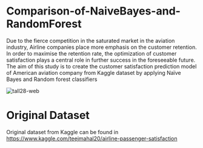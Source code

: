 # Comparison-of-NaiveBayes-and-RandomForest

Due to the fierce competition in the saturated market in the aviation industry, Airline companies place more emphasis on the customer retention. In order to maximise the retention rate, the optimization of customer satisfaction plays a central role in further
success in the foreseeable future. The aim of this study is to create the customer satisfaction prediction model of American aviation company from Kaggle dataset by applying Naïve Bayes and Random forest classifiers

![tall28-web](https://user-images.githubusercontent.com/69736191/145720801-a5b0d420-95a9-4f72-9004-bf86b0c0f78e.jpeg)




# Original Dataset
Original dataset from Kaggle can be found in https://www.kaggle.com/teejmahal20/airline-passenger-satisfaction
